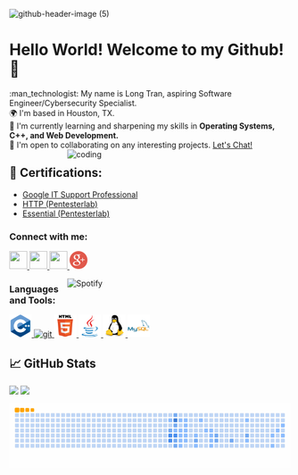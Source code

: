 ![github-header-image (5)](https://github.com/LongTran15200/LongTran15200/assets/128632373/19b2dda9-f9cd-431b-b665-ee36cab8f2be)


# Hello World! Welcome to my Github! :wave:

<p> :man_technologist: My name is Long Tran, aspiring Software Engineer/Cybersecurity Specialist.
<br>🌍 I'm based in Houston, TX.
<br>🌱 I'm currently learning and sharpening my skills in <b>Operating Systems, C++, and Web Development. </b>
<br>🤝 I'm open to collaborating on any interesting projects. <a href="mailto:Long.tran832@gmail.com" target="_blank" rel="noopener">Let's Chat!</a>

<img align="right" alt="coding" width="400" src="https://user-images.githubusercontent.com/55389276/140866485-8fb1c876-9a8f-4d6a-98dc-08c4981eaf70.gif">

## :page_facing_up: Certifications:

- [Google IT Support Professional](https://coursera.org/share/a66940902e215a23c9e28167e029f9bd)
- [HTTP (Pentesterlab)](https://github.com/LongTran15200/PentesterLab-HTTP-Challenges/blob/main/HTTP%20certification.pdf)
- [Essential (Pentesterlab)](https://github.com/LongTran15200/Pentesterlab-Essential-Challenges/blob/main/Essential%20certification.pdf)

### Connect with me:

<p align="left">
  <a href="https://www.twitter.com/longtran1234" target="_blank" rel="noreferrer">
    <img src="https://raw.githubusercontent.com/danielcranney/readme-generator/main/public/icons/socials/twitter.svg" width="32" height="32" />
  </a>
  <a href="https://linkedin.com/in/long-tran-205222179/" target="_blank" rel="noreferrer">
    <img src="https://raw.githubusercontent.com/danielcranney/readme-generator/main/public/icons/socials/linkedin.svg" width="32" height="32" />
  </a>  
  <a href="https://discord.gg/aMecam57VT" target="_blank" rel="noreferrer">
    <img src="https://raw.githubusercontent.com/danielcranney/readme-generator/main/public/icons/socials/discord.svg" width="32" height="32" />
  </a>
  <a href="mailto:Long.tran832@gmail.com" target="_blank" rel="noreferrer">
    <img src="https://raw.githubusercontent.com/LongTran15200/LongTran15200/1c47a6c1524b374ba3aa66a197da9741319a85a7/Img/291685_google%2B_plus_social_logo_social%20media_icon.svg" width="32" height="32" />
  </a>
</p>

  [<img align="right" alt="Spotify" width="400" src="https://spotify-now-playing-longtran15200.vercel.app//api/spotify?background_color=0d1117&border_color=ffffff">](https://open.spotify.com/user/31d4amkbt37jxh6pn7tlilx2zqay)


### Languages and Tools:

<p align="left">
  <a href="https://www.w3schools.com/cpp/" target="_blank" rel="noreferrer">
    <img src="https://raw.githubusercontent.com/devicons/devicon/master/icons/cplusplus/cplusplus-original.svg" alt="cplusplus" width="40" height="40"/>
  </a>
  <a href="https://git-scm.com/" target="_blank" rel="noreferrer">
    <img src="https://www.vectorlogo.zone/logos/git-scm/git-scm-icon.svg" alt="git" width="40" height="40"/>
  </a>
  <a href="https://www.w3.org/html/" target="_blank" rel="noreferrer">
    <img src="https://raw.githubusercontent.com/devicons/devicon/master/icons/html5/html5-original-wordmark.svg" alt="html5" width="40" height="40"/>
  </a>
  <a href="https://www.java.com" target="_blank" rel="noreferrer">
    <img src="https://raw.githubusercontent.com/devicons/devicon/master/icons/java/java-original.svg" alt="java" width="40" height="40"/>
  </a>
  <a href="https://www.linux.org/" target="_blank" rel="noreferrer">
    <img src="https://raw.githubusercontent.com/devicons/devicon/master/icons/linux/linux-original.svg" alt="linux" width="40" height="40"/>
  </a>
  <a href="https://www.mysql.com/" target="_blank" rel="noreferrer">
    <img src="https://raw.githubusercontent.com/devicons/devicon/master/icons/mysql/mysql-original-wordmark.svg" alt="mysql" width="40" height="40"/>
  </a>
</p>

## 📈 GitHub Stats
<img align="center" width="47%" src="https://github-readme-stats.vercel.app/api?username=LongTran15200&show_icons=true&theme=tokyonight" />

<img align="center" width="47%" src="https://github-readme-stats.vercel.app/api/top-langs/?username=LongTran15200&hide_progress=true" />

![snake gif](https://github.com/longtran15200/longtran15200/blob/output/github-contribution-grid-snake.gif)
    
